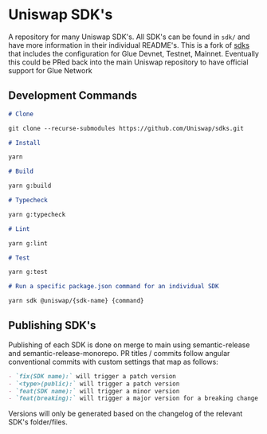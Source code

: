 # Uniswap SDK's

A repository for many Uniswap SDK's. All SDK's can be found in `sdk/` and have more information in their individual README's.
This is a fork of [sdks](https://github.com/Uniswap/sdks) that includes the configuration for Glue Devnet, Testnet, Mainnet. Eventually this could be PRed back into the main Uniswap repository to have official support for Glue Network

## Development Commands

```markdown
# Clone

git clone --recurse-submodules https://github.com/Uniswap/sdks.git

# Install

yarn

# Build

yarn g:build

# Typecheck

yarn g:typecheck

# Lint

yarn g:lint

# Test

yarn g:test

# Run a specific package.json command for an individual SDK

yarn sdk @uniswap/{sdk-name} {command}
```

## Publishing SDK's

Publishing of each SDK is done on merge to main using semantic-release and semantic-release-monorepo. PR titles / commits follow angular conventional commits with custom settings that map as follows:

```markdown
- `fix(SDK name):` will trigger a patch version
- `<type>(public):` will trigger a patch version
- `feat(SDK name):` will trigger a minor version
- `feat(breaking):` will trigger a major version for a breaking change
```

Versions will only be generated based on the changelog of the relevant SDK's folder/files.
